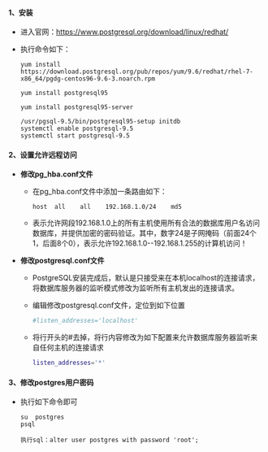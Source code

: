 #### 1、安装
 
- 进入官网：https://www.postgresql.org/download/linux/redhat/

- 执行命令如下：

    ```
    yum install https://download.postgresql.org/pub/repos/yum/9.6/redhat/rhel-7-x86_64/pgdg-centos96-9.6-3.noarch.rpm
    
    yum install postgresql95
    
    yum install postgresql95-server
    
    /usr/pgsql-9.5/bin/postgresql95-setup initdb
    systemctl enable postgresql-9.5
    systemctl start postgresql-9.5
    ```

#### 2、设置允许远程访问

- **修改pg_hba.conf文件**

    - 在pg_hba.conf文件中添加一条路由如下：
    
        ```
        host  all    all    192.168.1.0/24    md5
        ```
    
    - 表示允许网段192.168.1.0上的所有主机使用所有合法的数据库用户名访问数据库，并提供加密的密码验证。其中，数字24是子网掩码（前面24个1，后面8个0），表示允许192.168.1.0--192.168.1.255的计算机访问！

- **修改postgresql.conf文件**

    - PostgreSQL安装完成后，默认是只接受来在本机localhost的连接请求，将数据库服务器的监听模式修改为监听所有主机发出的连接请求。
    
    - 编辑修改postgresql.conf文件，定位到如下位置

        ```bash
        #listen_addresses='localhost'
        ```
    
    - 将行开头的#去掉，将行内容修改为如下配置来允许数据库服务器监听来自任何主机的连接请求
        
        ```bash
        listen_addresses='*'
        ```

#### 3、修改postgres用户密码

- 执行如下命令即可

    ```
    su  postgres   
    psql
    
    执行sql：alter user postgres with password 'root';  
    ```
